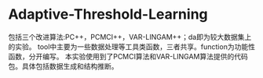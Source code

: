 # Adaptive-Threshold-Learning
包括三个改进算法:PC++，PCMCI++，VAR-LINGAM++；da即为较大数据集上的实验。
tool中主要为一些数据处理等工具类函数，三者共享。function为功能性函数，分开编写。
本实验使用到了PCMCI算法和VAR-LINGAM算法提供的代码包。具体包括数据生成和结构推断。

